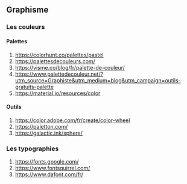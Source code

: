 ## Graphisme
### Les couleurs
#### Palettes
1) https://colorhunt.co/palettes/pastel
2) https://palettesdecouleurs.com/
3) https://visme.co/blog/fr/palette-de-couleur/
4) https://www.palettedecouleur.net/?utm_source=Graphiste&utm_medium=blog&utm_campaign=outils-gratuits-palette
5) https://material.io/resources/color

#### Outils
1) https://color.adobe.com/fr/create/color-wheel
2) https://paletton.com/
3) https://galactic.ink/sphere/

### Les typographies
1) https://fonts.google.com/
2) https://www.fontsquirrel.com/
3) https://www.dafont.com/fr/
